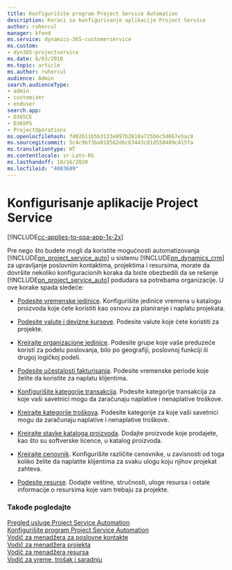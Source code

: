 ```yaml
---
title: Konfigurišite program Project Service Automation
description: Koraci za konfigurisanje aplikacije Project Service
author: ruhercul
manager: kfend
ms.service: dynamics-365-customerservice
ms.custom:
- dyn365-projectservice
ms.date: 8/03/2018
ms.topic: article
ms.author: ruhercul
audience: Admin
search.audienceType:
- admin
- customizer
- enduser
search.app:
- D365CE
- D365PS
- ProjectOperations
ms.openlocfilehash: fd02611b5b3133e097b2818a725b6c5d667e5ac0
ms.sourcegitcommit: 5c4c9bf3ba018562d6cb3443c01d550489c415fa
ms.translationtype: HT
ms.contentlocale: sr-Latn-RS
ms.lasthandoff: 10/16/2020
ms.locfileid: "4083689"
---
```

# <a name="configure-project-service"></a>Konfigurisanje aplikacije Project Service

[!INCLUDE[cc-applies-to-psa-app-1x-2x](../includes/cc-applies-to-psa-app-1x-2x.md)]

Pre nego što budete mogli da koristite mogućnosti automatizovanja [!INCLUDE[pn_project_service_auto](../includes/pn-project-service-auto.md)] u sistemu [!INCLUDE[pn_dynamics_crm](../includes/pn-dynamics-crm.md)] za upravljanje poslovnim kontaktima, projektima i resursima, morate da dovršite nekoliko konfiguracionih koraka da biste obezbedili da se rešenje [!INCLUDE[pn_project_service_auto](../includes/pn-project-service-auto.md)] podudara sa potrebama organizacije. U ove korake spada sledeće:  
  
-   [Podesite vremenske jedinice](../psa/set-up-time-units.md). Konfigurišite jedinice vremena u katalogu proizvoda koje ćete koristiti kao osnovu za planiranje i naplatu projekata.  
  
-   [Podesite valute i devizne kurseve](../psa/set-up-currencies-exchange-rates.md). Podesite valute koje ćete koristiti za projekte.  
  
-   [Kreirajte organizacione jedinice](../psa/create-organizational-units.md). Podesite grupe koje vaše preduzeće koristi za podelu poslovanja, bilo po geografiji, poslovnoj funkciji ili drugoj logičkoj podeli.  
  
-   [Podesite učestalosti fakturisanja](../psa/set-up-invoice-frequencies.md). Podesite vremenske periode koje želite da koristite za naplatu klijentima.  
  
-   [Konfigurišite kategorije transakcija](../psa/configure-transaction-categories.md). Podesite kategorije transakcija za koje vaši savetnici mogu da zaračunaju naplative i nenaplative troškove.  
  
-   [Kreirajte kategorije troškova](../psa/configure-expense-categories.md). Podesite kategorije za koje vaši savetnici mogu da zaračunaju naplative i nenaplative troškove.  
  
-   [Kreirajte stavke kataloga proizvoda](../psa/create-product-catalog-items.md). Dodajte proizvode koje prodajete, kao što su softverske licence, u katalog proizvoda.  
  
-   [Kreirajte cenovnik](../psa/create-price-list.md). Konfigurišite različite cenovnike, u zavisnosti od toga koliko želite da naplatite klijentima za svaku ulogu koju njihov projekat zahteva.  
  
-   [Podesite resurse](../psa/set-up-resources.md). Dodajte veštine, stručnosti, uloge resursa i ostale informacije o resursima koje vam trebaju za projekte.  
  
### <a name="see-also"></a>Takođe pogledajte  
 [Pregled usluge Project Service Automation](../psa/overview.md)   
 [Konfigurišite program Project Service Automation](../psa/configure.md)   
 [Vodič za menadžera za poslovne kontakte](../psa/account-manager-guide.md)   
 [Vodič za menadžera projekta](../psa/project-manager-guide.md)   
 [Vodič za menadžera resursa](../psa/resource-manager-guide.md)   
 [Vodič za vreme, trošak i saradnju](../psa/time-expense-collaboration-guide.md)

